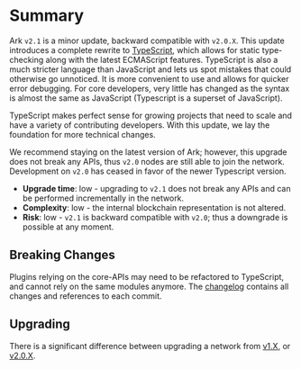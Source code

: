 # Summary

Ark `v2.1` is a minor update, backward compatible with `v2.0.X`. This update introduces a complete rewrite to [TypeScript](https://www.typescriptlang.org/), which allows for static type-checking along with the latest ECMAScript features. TypeScript is also a much stricter language than JavaScript and lets us spot mistakes that could otherwise go unnoticed. It is more convenient to use and allows for quicker error debugging. For core developers, very little has changed as the syntax is almost the same as JavaScript (Typescript is a superset of JavaScript).

TypeScript makes perfect sense for growing projects that need to scale and have a variety of contributing developers. With this update, we lay the foundation for more technical changes.

We recommend staying on the latest version of Ark; however, this upgrade does not break any APIs, thus `v2.0` nodes are still able to join the network. Development on `v2.0` has ceased in favor of the newer Typescript version.

* **Upgrade time**: low - upgrading to `v2.1` does not break any APIs and can be performed incrementally in the network.
* **Complexity**: low - the internal blockchain representation is not altered.
* **Risk**: low - `v2.1` is backward compatible with `v2.0`; thus a downgrade is possible at any moment.

## Breaking Changes

Plugins relying on the core-APIs may need to be refactored to TypeScript, and cannot rely on the same modules anymore. The [changelog](/releases/v2.1/changelog.md) contains all changes and references to each commit.

## Upgrading

There is a significant difference between upgrading a network from [v1.X](/releases/v2.1/migrating_1.0_2.1.md), or [v2.0.X](/releases/v2.1/migrating_2.0_2.1.md).